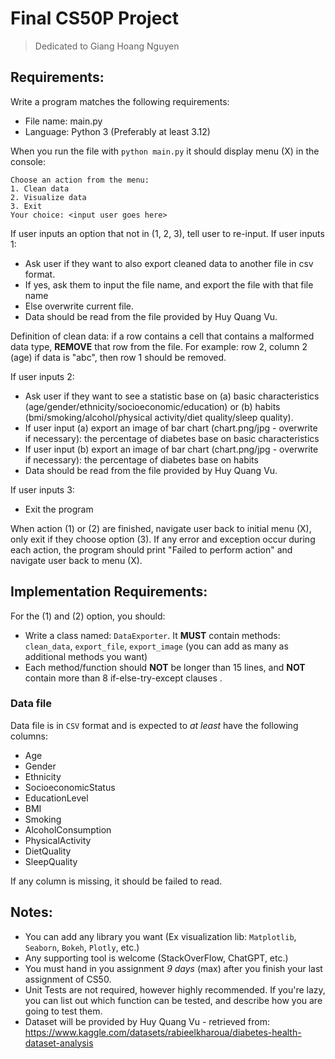 # Final CS50P Project
> Dedicated to Giang Hoang Nguyen 
## Requirements:
Write a program matches the following requirements:
- File name: main.py
- Language: Python 3 (Preferably at least 3.12)

When you run the file with `python main.py` it should display menu (X) in the console:
```
Choose an action from the menu:
1. Clean data
2. Visualize data
3. Exit
Your choice: <input user goes here>
```
If user inputs an option that not in (1, 2, 3), tell user to re-input.
If user inputs 1:
- Ask user if they want to also export cleaned data to another file in csv format. 
- If yes, ask them to input the file name, and export the file with that file name
- Else overwrite current file. 
- Data should be read from the file provided by Huy Quang Vu.

Definition of clean data: if a row contains a cell that contains a malformed data type, **REMOVE** that row from the file.
For example: row 2, column 2 (age) if data is "abc", then row 1 should be removed.

If user inputs 2:
- Ask user if they want to see a statistic base on (a) basic characteristics (age/gender/ethnicity/socioeconomic/education) or (b) habits (bmi/smoking/alcohol/physical activity/diet quality/sleep quality).
- If user input (a) export an image of bar chart (chart.png/jpg - overwrite if necessary): the percentage of diabetes base on basic characteristics
- If user input (b) export an image of bar chart (chart.png/jpg - overwrite if necessary): the percentage of diabetes base on habits
- Data should be read from the file provided by Huy Quang Vu.

If user inputs 3:
- Exit the program

When action (1) or (2) are finished, navigate user back to initial menu (X), only exit if they choose option (3).
If any error and exception occur during each action, the program should print "Failed to perform action" and navigate user back to menu (X).
## Implementation Requirements:
For the (1) and (2) option, you should:
- Write a class named: `DataExporter`. It **MUST** contain methods: `clean_data`, `export_file`, `export_image` (you can add as many as additional methods you want)
- Each method/function should **NOT** be longer than 15 lines, and **NOT** contain more than 8 if-else-try-except clauses . 

### Data file
Data file is in `CSV` format and is expected to *at least* have the following columns:
- Age
- Gender
- Ethnicity
- SocioeconomicStatus
- EducationLevel
- BMI
- Smoking
- AlcoholConsumption
- PhysicalActivity
- DietQuality
- SleepQuality

If any column is missing, it should be failed to read. 

## Notes:
- You can add any library you want (Ex visualization lib: `Matplotlib`, `Seaborn`, `Bokeh`, `Plotly`, etc.)
- Any supporting tool is welcome (StackOverFlow, ChatGPT, etc.)
- You must hand in you assignment *9 days* (max) after you finish your last assignment of CS50. 
- Unit Tests are not required, however highly recommended. If you're lazy, you can list out which function can be tested, and describe how you are going to test them.
- Dataset will be provided by Huy Quang Vu - retrieved from: https://www.kaggle.com/datasets/rabieelkharoua/diabetes-health-dataset-analysis